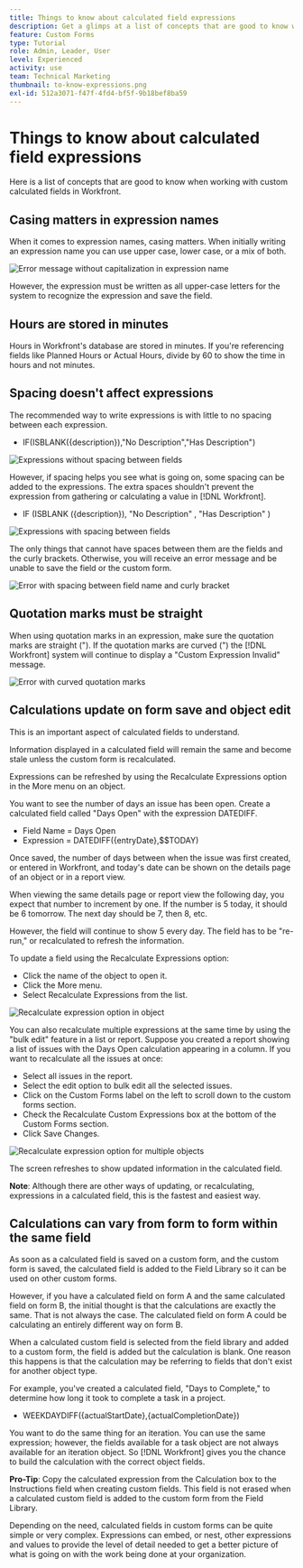 ```yaml
---
title: Things to know about calculated field expressions
description: Get a glimps at a list of concepts that are good to know when working with custom calculated fields in [!DNL Workfront].
feature: Custom Forms
type: Tutorial
role: Admin, Leader, User
level: Experienced
activity: use
team: Technical Marketing
thumbnail: to-know-expressions.png
exl-id: 512a3071-f47f-4fd4-bf5f-9b18bef8ba59
---
```

# Things to know about calculated field expressions

Here is a list of concepts that are good to know when working with custom calculated fields in Workfront.

## Casing matters in expression names

When it comes to expression names, casing matters. When initially writing an expression name you can use upper case, lower case, or a mix of both. 

![Error message without capitalization in expression name](assets/T2K01.png)

However, the expression must be written as all upper-case letters for the system to recognize the expression and save the field. 

 

## Hours are stored in minutes

Hours in Workfront's database are stored in minutes. If you're referencing fields like Planned Hours or Actual Hours, divide by 60 to show the time in hours and not minutes. 

## Spacing doesn't affect expressions

The recommended way to write expressions is with little to no spacing between each expression. 

* IF(ISBLANK({description}),"No Description","Has Description") 

![Expressions without spacing between fields](assets/T2K02.png)

However, if spacing helps you see what is going on, some spacing can be added to the expressions. The extra spaces shouldn't prevent the expression from gathering or calculating a value in [!DNL Workfront]. 

* IF (ISBLANK ({description}), "No Description" , "Has Description" ) 

![Expressions with spacing between fields](assets/T2K03.png)

The only things that cannot have spaces between them are the fields and the curly brackets. Otherwise, you will receive an error message and be unable to save the field or the custom form. 

![Error with spacing between field name and curly bracket](assets/T2K04.png)

## Quotation marks must be straight

When using quotation marks in an expression, make sure the quotation marks are straight ("). If the quotation marks are curved (") the [!DNL Workfront] system will continue to display a "Custom Expression Invalid" message.

![Error with curved quotation marks](assets/T2K05.png)

## Calculations update on form save and object edit

This is an important aspect of calculated fields to understand.

Information displayed in a calculated field will remain the same and become stale unless the custom form is recalculated. 

Expressions can be refreshed by using the Recalculate Expressions option in the More menu on an object.

You want to see the number of days an issue has been open. Create a calculated field called "Days Open" with the expression DATEDIFF.

* Field Name = Days Open
* Expression = DATEDIFF({entryDate},$$TODAY)
 
Once saved, the number of days between when the issue was first created, or entered in Workfront, and today's date can be shown on the details page of an object or in a report view. 

When viewing the same details page or report view the following day, you expect that number to increment by one. If the number is 5 today, it should be 6 tomorrow. The next day should be 7, then 8, etc. 

However, the field will continue to show 5 every day. The field has to be "re-run," or recalculated to refresh the information.

To update a field using the Recalculate Expressions option:

* Click the name of the object to open it.
* Click the More menu.
* Select Recalculate Expressions from the list.

![Recalculate expression option in object](assets/T2K06.png)
 
You can also recalculate multiple expressions at the same time by using the "bulk edit" feature in a list or report. Suppose you created a report showing a list of issues with the Days Open calculation appearing in a column. If you want to recalculate all the issues at once:

* Select all issues in the report.
* Select the edit option to bulk edit all the selected issues.
* Click on the Custom Forms label on the left to scroll down to the custom forms section.
* Check the Recalculate Custom Expressions box at the bottom of the Custom Forms section.
* Click Save Changes.

![Recalculate expression option for multiple objects](assets/T2K07.png)
 
The screen refreshes to show updated information in the calculated field.

**Note**: Although there are other ways of updating, or recalculating, expressions in a calculated field, this is the fastest and easiest way.

## Calculations can vary from form to form within the same field

As soon as a calculated field is saved on a custom form, and the custom form is saved, the calculated field is added to the Field Library so it can be used on other custom forms. 

However, if you have a calculated field on form A and the same calculated field on form B, the initial thought is that the calculations are exactly the same. That is not always the case. The calculated field on form A could be calculating an entirely different way on form B. 

When a calculated custom field is selected from the field library and added to a custom form, the field is added but the calculation is blank. One reason this happens is that the calculation may be referring to fields that don't exist for another object type.

For example, you've created a calculated field, "Days to Complete," to determine how long it took to complete a task in a project. 

*  WEEKDAYDIFF({actualStartDate},{actualCompletionDate})

You want to do the same thing for an iteration. You can use the same expression; however, the fields available for a task object are not always available for an iteration object. So [!DNL Workfront] gives you the chance to build the calculation with the correct object fields.

**Pro-Tip**: Copy the calculated expression from the Calculation box to the Instructions field when creating custom fields. This field is not erased when a calculated custom field is added to the custom form from the Field Library. 

Depending on the need, calculated fields in custom forms can be quite simple or very complex. Expressions can embed, or nest, other expressions and values to provide the level of detail needed to get a better picture of what is going on with the work being done at your organization. 

<!--Depending on the need, calculated fields in custom forms can be quite simple or very complex. Expressions can embed, or nest, other expressions and values to provide the level of detail needed to get a better picture of what is going on with the work being done at your organization. 

Most of the examples and exercises in this course have been relatively simple to provide a base understanding of the expressions most commonly used and how to build those expressions in a custom calculated field. 

Now you're ready to start building your own calculated custom fields.-->
